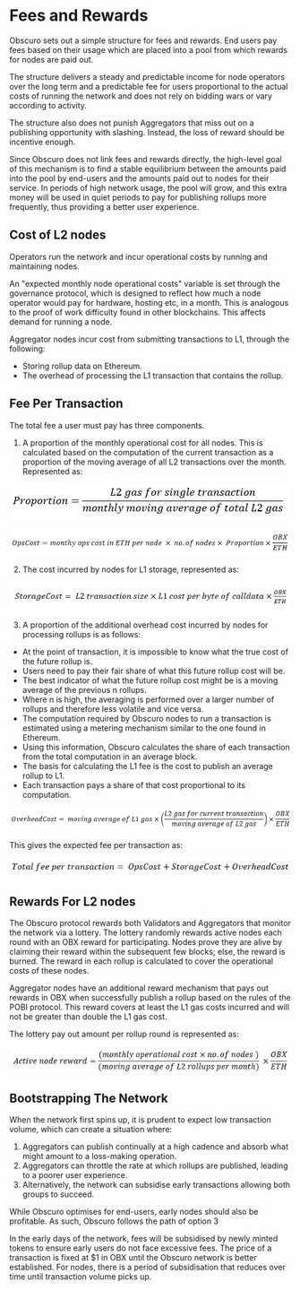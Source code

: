 # Fees and Rewards

Obscuro sets out a simple structure for fees and rewards. End users pay fees based on their usage which are placed into a pool from which rewards for nodes are paid out.

The structure delivers a steady and predictable income for node operators over the long term and a predictable fee for users proportional to the actual costs of running the network and does not rely on bidding wars or vary according to activity.

The structure also does not punish Aggregators that miss out on a publishing opportunity with slashing. Instead, the loss of reward should be incentive enough.

Since Obscuro does not link fees and rewards directly, the high-level goal of this mechanism is to find a stable equilibrium between the amounts paid into the pool by end-users and the amounts paid out to nodes for their service. In periods of high network usage, the pool will grow, and this extra money will be used in quiet periods to pay for publishing rollups more frequently, thus providing a better user experience. 

## Cost of L2 nodes

Operators run the network and incur operational costs by running and maintaining nodes.

An "expected monthly node operational costs" variable is set through the governance protocol, which is designed to reflect how much a node operator would pay for hardware, hosting etc, in a month. This is analogous to the proof of work difficulty found in other blockchains. This affects demand for running a node.

Aggregator nodes incur cost from submitting transactions to L1, through the following:

- Storing rollup data on Ethereum.
- The overhead of processing the L1 transaction that contains the rollup.

## Fee Per Transaction

The total fee a user must pay has three components.

1. A proportion of the monthly operational cost for all nodes. This is calculated based on the computation of the current transaction as a proportion of the moving average of all L2 transactions over the month. Represented as:

![proportion_equation.png](images/proportion_equation.png)

![operation_equation.png](images/operation_equation.png)

2. The cost incurred by nodes for L1 storage, represented as:

![storage_equation.png](images/storage_equation.png)

3. A proportion of the additional overhead cost incurred by nodes for processing rollups is as follows:

- At the point of transaction, it is impossible to know what the true cost of the future rollup is.
- Users need to pay their fair share of what this future rollup cost will be.
- The best indicator of what the future rollup cost might be is a moving average of the previous n rollups.
- Where n is high, the averaging is performed over a larger number of rollups and therefore less volatile and vice versa.
- The computation required by Obscuro nodes to run a transaction is estimated using a metering mechanism similar to the one found in Ethereum.
- Using this information, Obscuro calculates the share of each transaction from the total computation in an average block.
- The basis for calculating the L1 fee is the cost to publish an average rollup to L1.
- Each transaction pays a share of that cost proportional to its computation.

![overhead_equation.png](images/overhead_equation.png)

This gives the expected fee per transaction as:

![total_fee_equation.png](images/total_fee_equation.png)

## Rewards For L2 nodes

The Obscuro protocol rewards both Validators and Aggregators that monitor the network via a lottery. The lottery randomly rewards active nodes each round with an OBX reward for participating. Nodes prove they are alive by claiming their reward within the subsequent few blocks; else, the reward is burned. The reward in each rollup is calculated to cover the operational costs of these nodes.

Aggregator nodes have an additional reward mechanism that pays out rewards in OBX when successfully publish a rollup based on the rules of the POBI protocol. This reward covers at least the L1 gas costs incurred and will not be greater than double the L1 gas cost.

The lottery pay out amount per rollup round is represented as:

![active_node_reward_equation.png](images/active_node_reward_equation.png)

## Bootstrapping The Network

When the network first spins up, it is prudent to expect low transaction volume, which can create a situation where:

1. Aggregators can publish continually at a high cadence and absorb what might amount to a loss-making operation.
2. Aggregators can throttle the rate at which rollups are published, leading to a poorer user experience.
3. Alternatively, the network can subsidise early transactions allowing both groups to succeed.

While Obscuro optimises for end-users, early nodes should also be profitable. As such, Obscuro follows the path of option 3

In the early days of the network, fees will be subsidised by newly minted tokens to ensure early users do not face excessive fees. The price of a transaction is fixed at $1 in OBX until the Obscuro network is better established. For nodes, there is a period of subsidisation that reduces over time until transaction volume picks up.
